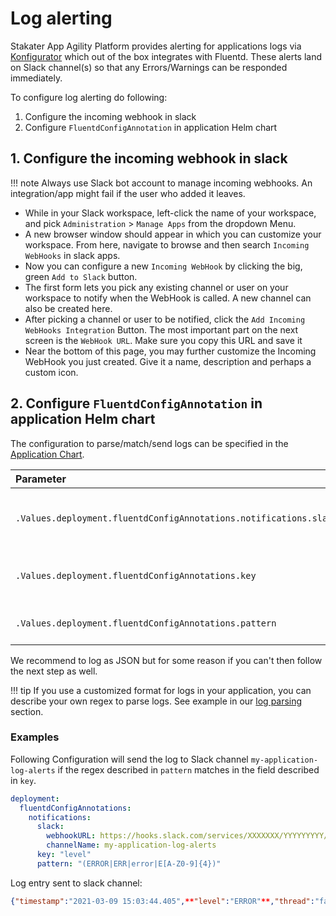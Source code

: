# Log alerting

Stakater App Agility Platform provides alerting for applications logs via [Konfigurator](https://github.com/stakater/Konfigurator) which out of the box integrates with Fluentd. These alerts land on Slack channel(s) so that any Errors/Warnings can be responded immediately.

To configure log alerting do following:

1. Configure the incoming webhook in slack
2. Configure `FluentdConfigAnnotation` in application Helm chart

## 1. Configure the incoming webhook in slack

!!! note
    Always use Slack bot account to manage incoming webhooks. An integration/app might fail if the user who added it leaves.

- While in your Slack workspace, left-click the name of your workspace, and pick `Administration` > `Manage Apps` from the dropdown Menu.
- A new browser window should appear in which you can customize your workspace. From here, navigate to browse and then search `Incoming WebHooks` in slack apps.
- Now you can configure a new `Incoming WebHook` by clicking the big, green `Add to Slack` button.
- The first form lets you pick any existing channel or user on your workspace to notify when the WebHook is called. A new channel can also be created here.
- After picking a channel or user to be notified, click the `Add Incoming WebHooks Integration` Button. The most important part on the next screen is the `WebHook URL`. Make sure you copy this URL and save it
- Near the bottom of this page, you may further customize the Incoming WebHook you just created. Give it a name, description and perhaps a custom icon.

## 2. Configure `FluentdConfigAnnotation` in application Helm chart

The configuration to parse/match/send logs can be specified in the [Application Chart](https://github.com/stakater-charts/application).

| Parameter | Description |
|:---|:---|
|`.Values.deployment.fluentdConfigAnnotations.notifications.slack`|specify slack *`webhookURL`* and *`channelName`*|
|`.Values.deployment.fluentdConfigAnnotations.key`|specify log field to match the regex|
|`.Values.deployment.fluentdConfigAnnotations.pattern`|specify regex to be matched|

We recommend to log as JSON but for some reason if you can't then follow the next step as well.

!!! tip
    If you use a customized format for logs in your application, you can describe your own regex to parse logs. See example in our [log parsing](../logging/logging.md) section.

### Examples

Following Configuration will send the log to Slack channel `my-application-log-alerts` if the regex described in `pattern` matches in the field described in `key`.

```yaml
deployment:
  fluentdConfigAnnotations:
    notifications:
      slack: 
        webhookURL: https://hooks.slack.com/services/XXXXXXX/YYYYYYYYY/aaaaaaabbbbbcccccddd
        channelName: my-application-log-alerts
      key: "level"
      pattern: "(ERROR|ERR|error|E[A-Z0-9]{4})"
```

Log entry sent to slack channel:

```json
{"timestamp":"2021-03-09 15:03:44.405",**"level":"ERROR"**,"thread":"failedEventListener-0-C-1","logger":"org.apache.kafka.clients.consumer.internals.ConsumerCoordinator","message":"[Consumer instanceId=qwertyapp-54f646c54c-9bblt-0, clientId=consumer-app-54f646c54c-9bblt-0, groupId=qwertyapp-consumer] Setting offset for partition qwertyapp.failed-events-0 to the committed offset FetchPosition{offset=0, offsetEpoch=Optional.empty, currentLeader=LeaderAndEpoch{leader=Optional[qwertyapp-kafka-0.qwertyapp-kafka-brokers.team-dev.svc:9092 (id: 0 rack: null)], epoch=0}}","context":"default"}
```
